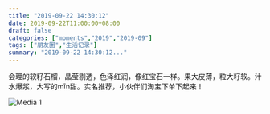 ```yaml
---
title: "2019-09-22 14:30:12"
date: 2019-09-22T11:00:00+08:00
draft: false
categories: ["moments","2019","2019-09"]
tags: ["朋友圈","生活记录"]
summary: "2019-09-22 14:30:12..."
---
```


会理的软籽石榴，晶莹剔透，色泽红润，像红宝石一样。果大皮薄，粒大籽软。汁水爆浆，大写的mīn甜。实名推荐，小伙伴们淘宝下单下起来！

![Media 1](/Moments/photos/2019-09-22/201909221430120.jpg)

